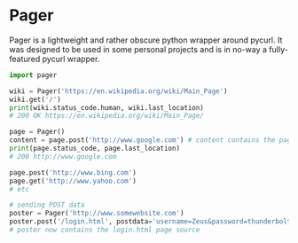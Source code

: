 # Pager

Pager is a lightweight and rather obscure python wrapper around pycurl. It was designed to be used in some personal projects and is in no-way a fully-featured pycurl wrapper.

```python
import pager

wiki = Pager('https://en.wikipedia.org/wiki/Main_Page')
wiki.get('/')
print(wiki.status_code.human, wiki.last_location)
# 200 OK https://en.wikipedia.org/wiki/Main_Page/

page = Pager()
content = page.post('http://www.google.com') # content contains the page source
print(page.status_code, page.last_location)
# 200 http://www.google.com

page.post('http://www.bing.com')
page.get('http://www.yahoo.com')
# etc

# sending POST data
poster = Pager('http://www.somewebsite.com')
poster.post('/login.html', postdata='username=Zeus&password=thunderbolt')
# poster now contains the login.html page source
```
